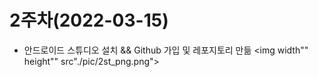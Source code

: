 # 2주차(2022-03-15)
- 안드로이드 스튜디오 설치 && Github 가입 및 레포지토리 만듦
<img width"" height"" src"./pic/2st_png.png"></img>
